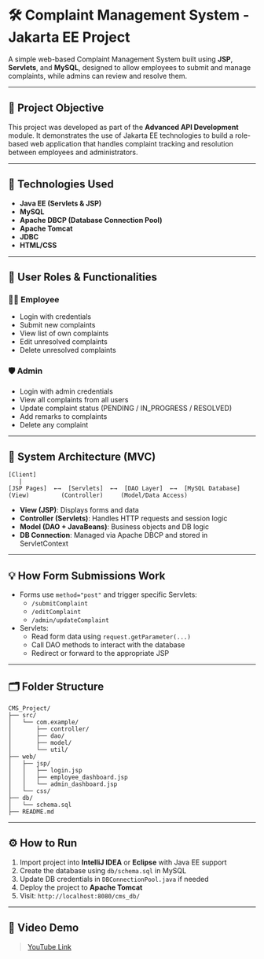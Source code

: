 # 🛠️ Complaint Management System - Jakarta EE Project

A simple web-based Complaint Management System built using **JSP**, **Servlets**, and **MySQL**, designed to allow employees to submit and manage complaints, while admins can review and resolve them.

---

## 📌 Project Objective

This project was developed as part of the **Advanced API Development** module. It demonstrates the use of Jakarta EE technologies to build a role-based web application that handles complaint tracking and resolution between employees and administrators.

---

## 🚀 Technologies Used

- **Java EE (Servlets & JSP)**
- **MySQL**
- **Apache DBCP (Database Connection Pool)**
- **Apache Tomcat**
- **JDBC**
- **HTML/CSS**

---

## 👤 User Roles & Functionalities

### 👨‍💼 Employee
- Login with credentials
- Submit new complaints
- View list of own complaints
- Edit unresolved complaints
- Delete unresolved complaints

### 🛡️ Admin
- Login with admin credentials
- View all complaints from all users
- Update complaint status (PENDING / IN_PROGRESS / RESOLVED)
- Add remarks to complaints
- Delete any complaint

---

## 🔧 System Architecture (MVC)

```
[Client]
   |
[JSP Pages]  ←→  [Servlets]  ←→  [DAO Layer]  ←→  [MySQL Database]
(View)         (Controller)     (Model/Data Access)
```

- **View (JSP)**: Displays forms and data
- **Controller (Servlets)**: Handles HTTP requests and session logic
- **Model (DAO + JavaBeans)**: Business objects and DB logic
- **DB Connection**: Managed via Apache DBCP and stored in ServletContext

---

## 💡 How Form Submissions Work

- Forms use `method="post"` and trigger specific Servlets:
    - `/submitComplaint`
    - `/editComplaint`
    - `/admin/updateComplaint`
- Servlets:
    - Read form data using `request.getParameter(...)`
    - Call DAO methods to interact with the database
    - Redirect or forward to the appropriate JSP

---

## 🗂️ Folder Structure

```
CMS_Project/
├── src/
│   └── com.example/
│       ├── controller/
│       ├── dao/
│       ├── model/
│       └── util/
├── web/
│   ├── jsp/
│   │   ├── login.jsp
│   │   ├── employee_dashboard.jsp
│   │   └── admin_dashboard.jsp
│   └── css/
├── db/
│   └── schema.sql
├── README.md
```

---

## ⚙️ How to Run

1. Import project into **IntelliJ IDEA** or **Eclipse** with Java EE support
2. Create the database using `db/schema.sql` in MySQL
3. Update DB credentials in `DBConnectionPool.java` if needed
4. Deploy the project to **Apache Tomcat**
5. Visit: `http://localhost:8080/cms_db/`

---

## 🎥 Video Demo

> [YouTube Link](https://youtu.be/Y9dOh-gRDz4)
